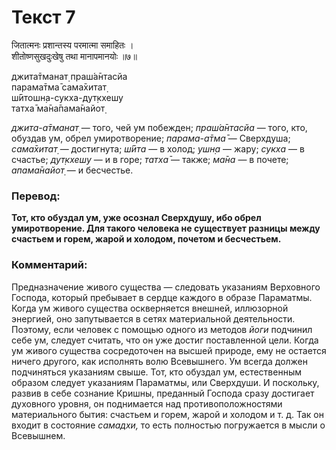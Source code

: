 # Текст 7

जितात्मनः प्रशान्तस्य परमात्मा समाहितः ।  
शीतोष्णसुखदुःखेषु तथा मानापमानयोः ॥७॥

джита̄тманат̣ праш́а̄нтасйа  
парама̄тма̄ сама̄хитат̣  
ш́ӣтошн̣а-сукха-дут̣кхешу  
татха̄ ма̄на̄пама̄найот̣

_джита-а̄тманат̣_ — того, чей ум побежден; _праш́а̄нтасйа_ — того, кто, обуздав ум, обрел умиротворение; _парама-а̄тма̄_ — Сверхдуша; _сама̄хитат̣_ — достигнута; _ш́ӣта_ — в холод; _ушн̣а_ — жару; _сукха_ — в счастье; _дут̣кхешу_ — и в горе; _татха̄_ — также; _ма̄на_ — в почете; _апама̄найот̣_ — и бесчестье.

### Перевод:

**Тот, кто обуздал ум, уже осознал Сверхдушу, ибо обрел умиротворение. Для такого человека не существует разницы между счастьем и горем, жарой и холодом, почетом и бесчестьем.**

### Комментарий:

Предназначение живого существа — следовать указаниям Верховного Господа, который пребывает в сердце каждого в образе Параматмы. Когда ум живого существа оскверняется внешней, иллюзорной энергией, оно запутывается в сетях материальной деятельности. Поэтому, если человек с помощью одного из методов _йоги_ подчинил себе ум, следует считать, что он уже достиг поставленной цели. Когда ум живого существа сосредоточен на высшей природе, ему не остается ничего другого, как исполнять волю Всевышнего. Ум всегда должен подчиняться указаниям свыше. Тот, кто обуздал ум, естественным образом следует указаниям Параматмы, или Сверхдуши. И поскольку, развив в себе сознание Кришны, преданный Господа сразу достигает духовного уровня, он поднимается над противоположностями материального бытия: счастьем и горем, жарой и холодом и т. д. Так он входит в состояние _самадхи,_ то есть полностью погружается в мысли о Всевышнем.